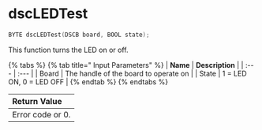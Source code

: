 # dscLEDTest

```c
BYTE dscLEDTest(DSCB board, BOOL state);
```

This function turns the LED on or off.

{% tabs %}
{% tab title=" Input Parameters" %}
| **Name** | **Description** |
| :--- | :--- |
| Board | The handle of the board to operate on |
| State | 1 = LED ON, 0 = LED OFF |
{% endtab %}
{% endtabs %}

| Return Value |
| :--- |
| Error code or 0. |

